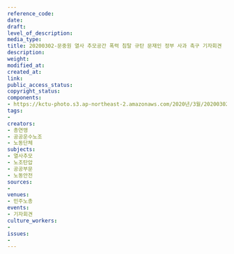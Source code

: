 ```yaml
---
reference_code: 
date: 
draft: 
level_of_description: 
media_type: 
title: 20200302-문중원 열사 추모공간 폭력 침탈 규탄 문재인 정부 사과 촉구 기자회견
description: 
weight: 
modified_at: 
created_at: 
link: 
public_access_status: 
copyright_status: 
components:
- https://kctu-photo.s3.ap-northeast-2.amazonaws.com/2020년/3월/20200302-문중원+열사+추모공간+폭력+침탈+규탄+문재인+정부+사과+촉구+기자회견/_CTU2150.jpg
tags:
- 
creators:
- 총연맹
- 공공운수노조
- 노동단체
subjects:
- 열사추모
- 노조탄압
- 공공부문
- 노동안전
sources:
- 
venues:
- 민주노총
events:
- 기자회견
culture_workers:
- 
issues:
- 
---
```

